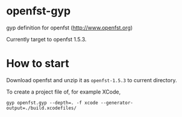 # openfst-gyp
gyp definition for openfst (http://www.openfst.org)

Currently target to openfst 1.5.3.

# How to start

Download openfst and unzip it as `openfst-1.5.3` to current directory.

To create a project file of, for example XCode,

```
gyp openfst.gyp --depth=. -f xcode --generator-output=./build.xcodefiles/
```
